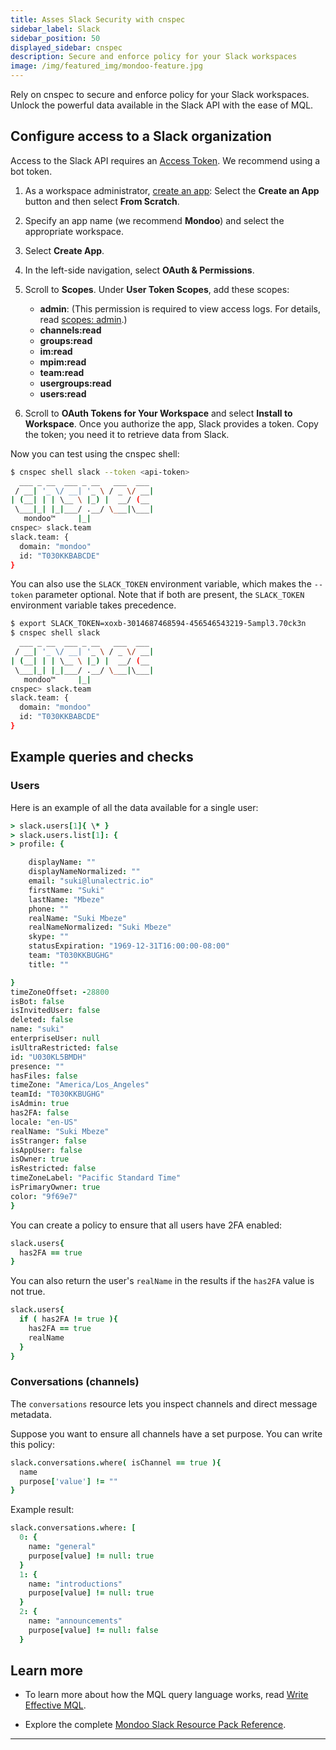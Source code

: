 ```yaml
---
title: Asses Slack Security with cnspec
sidebar_label: Slack
sidebar_position: 50
displayed_sidebar: cnspec
description: Secure and enforce policy for your Slack workspaces
image: /img/featured_img/mondoo-feature.jpg
---
```


Rely on cnspec to secure and enforce policy for your Slack workspaces. Unlock the powerful data available in the Slack API with the ease of MQL.

## Configure access to a Slack organization

Access to the Slack API requires an [Access Token](https://api.slack.com/authentication/token-types). We recommend using a bot token.

1. As a workspace administrator, [create an app](https://api.slack.com/apps): Select the **Create an App** button and then select **From Scratch**.
2. Specify an app name (we recommend **Mondoo**) and select the appropriate workspace.
3. Select **Create App**.
4. In the left-side navigation, select **OAuth & Permissions**.
5. Scroll to **Scopes**. Under **User Token Scopes**, add these scopes:
   - **admin**: (This permission is required to view access logs. For details, read [scopes: admin](https://api.slack.com/scopes/admin).)
   - **channels:read**
   - **groups:read**
   - **im:read**
   - **mpim:read**
   - **team:read**
   - **usergroups:read**
   - **users:read**

6. Scroll to **OAuth Tokens for Your Workspace** and select **Install to Workspace**. Once you authorize the app, Slack provides a token. Copy the token; you need it to retrieve data from Slack.

Now you can test using the cnspec shell:

```bash
$ cnspec shell slack --token <api-token>
  ___ _ __  ___ _ __   ___  ___
 / __| '_ \/ __| '_ \ / _ \/ __|
| (__| | | \__ \ |_) |  __/ (__
 \___|_| |_|___/ .__/ \___|\___|
   mondoo™     |_|
cnspec> slack.team
slack.team: {
  domain: "mondoo"
  id: "T030KKBABCDE"
}

```

You can also use the `SLACK_TOKEN` environment variable, which makes the `--token` parameter optional. Note that if both are present, the `SLACK_TOKEN` environment variable takes precedence.

```bash
$ export SLACK_TOKEN=xoxb-3014687468594-456546543219-5ampl3.70ck3n
$ cnspec shell slack
  ___ _ __  ___ _ __   ___  ___
 / __| '_ \/ __| '_ \ / _ \/ __|
| (__| | | \__ \ |_) |  __/ (__
 \___|_| |_|___/ .__/ \___|\___|
   mondoo™     |_|
cnspec> slack.team
slack.team: {
  domain: "mondoo"
  id: "T030KKBABCDE"
}

```

## Example queries and checks

### Users

Here is an example of all the data available for a single user:

```coffeescript
> slack.users[1]{ \* }
> slack.users.list[1]: {
> profile: {

    displayName: ""
    displayNameNormalized: ""
    email: "suki@lunalectric.io"
    firstName: "Suki"
    lastName: "Mbeze"
    phone: ""
    realName: "Suki Mbeze"
    realNameNormalized: "Suki Mbeze"
    skype: ""
    statusExpiration: "1969-12-31T16:00:00-08:00"
    team: "T030KKBUGHG"
    title: ""

}
timeZoneOffset: -28800
isBot: false
isInvitedUser: false
deleted: false
name: "suki"
enterpriseUser: null
isUltraRestricted: false
id: "U030KL5BMDH"
presence: ""
hasFiles: false
timeZone: "America/Los_Angeles"
teamId: "T030KKBUGHG"
isAdmin: true
has2FA: false
locale: "en-US"
realName: "Suki Mbeze"
isStranger: false
isAppUser: false
isOwner: true
isRestricted: false
timeZoneLabel: "Pacific Standard Time"
isPrimaryOwner: true
color: "9f69e7"
}
```

You can create a policy to ensure that all users have 2FA enabled:

```coffeescript
slack.users{
  has2FA == true
}
```

You can also return the user's `realName` in the results if the `has2FA` value is not true.

```coffeescript
slack.users{
  if ( has2FA != true ){
    has2FA == true
    realName
  }
}
```

### Conversations (channels)

The `conversations` resource lets you inspect channels and direct message metadata.

Suppose you want to ensure all channels have a set purpose. You can write this policy:

```coffeescript
slack.conversations.where( isChannel == true ){
  name
  purpose['value'] != ""
}
```

Example result:

```coffeescript
slack.conversations.where: [
  0: {
    name: "general"
    purpose[value] != null: true
  }
  1: {
    name: "introductions"
    purpose[value] != null: true
  }
  2: {
    name: "announcements"
    purpose[value] != null: false
  }
```

## Learn more

- To learn more about how the MQL query language works, read [Write Effective MQL](/mql/mql.write/).

- Explore the complete [Mondoo Slack Resource Pack Reference](/mql/resources/slack-pack/).

---

